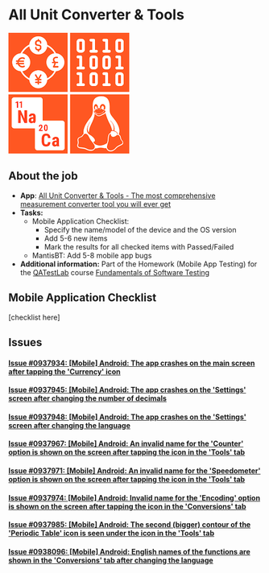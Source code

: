 # All Unit Converter & Tools

![All Unit Converter & Tools](/Unit_Converter/files/00.png)

## About the job

- **App**: [All Unit Converter & Tools - The most comprehensive measurement converter tool you will ever get](https://play.google.com/store/apps/details?id=com.digitalindeed.converter)
- **Tasks:**
  - Mobile Application Checklist:
    - Specify the name/model of the device and the OS version
    - Add 5-6 new items
    - Mark the results for all checked items with Passed/Failed
  - MantisBT: Add 5-8 mobile app bugs
- **Additional information:** Part of the Homework (Mobile App Testing) for the [QATestLab](https://en.training.qatestlab.com/) course [Fundamentals of Software Testing](https://en.training.qatestlab.com/course/software-testing-fundamentals/)

## Mobile Application Checklist

[checklist here]

## Issues

#### [Issue #0937934: [Mobile] Android: The app crashes on the main screen after tapping the 'Currency' icon](/Unit_Converter/files/0937934.md)

#### [Issue #0937945: [Mobile] Android: The app crashes on the 'Settings' screen after changing the number of decimals](/Unit_Converter/files/0937945.md)

#### [Issue #0937948: [Mobile] Android: The app crashes on the 'Settings' screen after changing the language](/Unit_Converter/files/0937948.md)

#### [Issue #0937967: [Mobile] Android: An invalid name for the 'Counter' option is shown on the screen after tapping the icon in the 'Tools' tab](/Unit_Converter/files/0937967.md)

#### [Issue #0937971: [Mobile] Android: An invalid name for the 'Speedometer' option is shown on the screen after tapping the icon in the 'Tools' tab](/Unit_Converter/files/0937971.md)

#### [Issue #0937974: [Mobile] Android: Invalid name for the 'Encoding' option is shown on the screen after tapping the icon in the 'Conversions' tab](/Unit_Converter/files/0937974.md)

#### [Issue #0937985: [Mobile] Android: The second (bigger) contour of the 'Periodic Table' icon is seen under the icon in the 'Tools' tab](/Unit_Converter/files/0937985.md)

#### [Issue #0938096: [Mobile] Android: English names of the functions are shown in the 'Conversions' tab after changing the language](/Unit_Converter/files/0938096.md)
